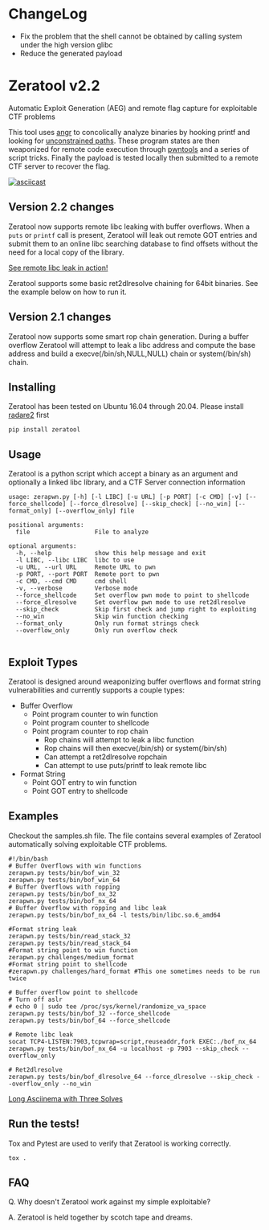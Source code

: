 # ChangeLog
- Fix the problem that the shell cannot be obtained by calling system under the high version glibc
- Reduce the generated payload
# Zeratool v2.2
Automatic Exploit Generation (AEG) and remote flag capture for exploitable CTF problems

This tool uses [angr](https://github.com/angr/angr) to concolically analyze binaries by hooking printf and looking for [unconstrained paths](https://github.com/angr/angr-doc/blob/master/docs/examples.md#vulnerability-discovery). These program states are then weaponized for remote code execution through [pwntools](https://github.com/Gallopsled/pwntools) and a series of script tricks. Finally the payload is tested locally then submitted to a remote CTF server to recover the flag.

[![asciicast](https://asciinema.org/a/457964.svg)](https://asciinema.org/a/457964)

## Version 2.2 changes

Zeratool now supports remote libc leaking with buffer overflows. When a `puts` or `printf` call is present, Zeratool will leak out remote GOT entries and submit them to an online libc searching database to find offsets without the need for a local copy of the library.

[See remote libc leak in action!](https://asciinema.org/a/LL2ASZkIwEdwR0xsnzMb3oFLp)

Zeratool supports some basic ret2dlresolve chaining for 64bit binaries. See the example below on how to run it.

## Version 2.1 changes

Zeratool now supports some smart rop chain generation. During a buffer overflow
Zeratool will attempt to leak a libc address and compute the base address and build a execve(/bin/sh,NULL,NULL) chain or system(/bin/sh) chain.

## Installing
Zeratool has been tested on Ubuntu 16.04 through 20.04. Please install [radare2](https://github.com/radareorg/radare2) first

    pip install zeratool
    
## Usage
Zeratool is a python script which accept a binary as an argument and optionally a linked libc library, and a CTF Server connection information

```
usage: zerapwn.py [-h] [-l LIBC] [-u URL] [-p PORT] [-c CMD] [-v] [--force_shellcode] [--force_dlresolve] [--skip_check] [--no_win] [--format_only] [--overflow_only] file

positional arguments:
  file                  File to analyze

optional arguments:
  -h, --help            show this help message and exit
  -l LIBC, --libc LIBC  libc to use
  -u URL, --url URL     Remote URL to pwn
  -p PORT, --port PORT  Remote port to pwn
  -c CMD, --cmd CMD     cmd shell
  -v, --verbose         Verbose mode
  --force_shellcode     Set overflow pwn mode to point to shellcode
  --force_dlresolve     Set overflow pwn mode to use ret2dlresolve
  --skip_check          Skip first check and jump right to exploiting
  --no_win              Skip win function checking
  --format_only         Only run format strings check
  --overflow_only       Only run overflow check


```

## Exploit Types
Zeratool is designed around weaponizing buffer overflows and format string vulnerabilities and currently supports a couple types:

 * Buffer Overflow
   * Point program counter to win function
   * Point program counter to shellcode
   * Point program counter to rop chain
     * Rop chains will attempt to leak a libc function
     * Rop chains will then execve(/bin/sh) or system(/bin/sh)
     * Can attempt a ret2dlresolve ropchain
     * Can attempt to use puts/printf to leak remote libc
 * Format String
   * Point GOT entry to win function
   * Point GOT entry to shellcode

## Examples
Checkout the samples.sh file. The file contains several examples of Zeratool automatically solving exploitable CTF problems.


```
#!/bin/bash
# Buffer Overflows with win functions
zerapwn.py tests/bin/bof_win_32
zerapwn.py tests/bin/bof_win_64
# Buffer Overflows with ropping
zerapwn.py tests/bin/bof_nx_32
zerapwn.py tests/bin/bof_nx_64
# Buffer Overflow with ropping and libc leak
zerapwn.py tests/bin/bof_nx_64 -l tests/bin/libc.so.6_amd64

#Format string leak
zerapwn.py tests/bin/read_stack_32
zerapwn.py tests/bin/read_stack_64
#Format string point to win function
zerapwn.py challenges/medium_format
#Format string point to shellcode
#zerapwn.py challenges/hard_format #This one sometimes needs to be run twice

# Buffer overflow point to shellcode
# Turn off aslr 
# echo 0 | sudo tee /proc/sys/kernel/randomize_va_space
zerapwn.py tests/bin/bof_32 --force_shellcode
zerapwn.py tests/bin/bof_64 --force_shellcode

# Remote libc leak
socat TCP4-LISTEN:7903,tcpwrap=script,reuseaddr,fork EXEC:./bof_nx_64
zerapwn.py tests/bin/bof_nx_64 -u localhost -p 7903 --skip_check --overflow_only

# Ret2dlresolve
zerapwn.py tests/bin/bof_dlresolve_64 --force_dlresolve --skip_check --overflow_only --no_win
```

[Long Asciinema with Three Solves](https://asciinema.org/a/188001)

## Run the tests!
Tox and Pytest are used to verify that Zeratool is working correctly.
```
tox .
```

## FAQ
Q. Why doesn't Zeratool work against my simple exploitable?

A. Zeratool is held together by scotch tape and dreams. 
